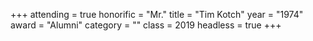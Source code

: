 +++
attending = true
honorific = "Mr."
title     = "Tim Kotch"
year      = "1974"
award     = "Alumni"
category  = ""
class     = 2019
headless  = true
+++
